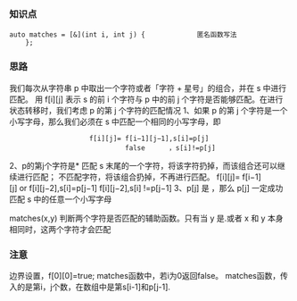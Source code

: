 ### 知识点
    auto matches = [&](int i, int j) {             匿名函数写法
        };


### 思路
我们每次从字符串 p 中取出一个字符或者「字符 + 星号」的组合，并在 s 中进行匹配。
用 f[i][j] 表示 s 的前 i 个字符与 p 中的前 j 个字符是否能够匹配。在进行状态转移时，我们考虑 p 的第 j 个字符的匹配情况
1、如果 p 的第 j 个字符是一个小写字母，那么我们必须在 s 中匹配一个相同的小写字母，即

                        f[i][j]= f[i−1][j−1],s[i]=p[j]
                                 false      ，s[i]!=p[j]
2、p的第j个字符是*
匹配 s 末尾的一个字符，将该字符扔掉，而该组合还可以继续进行匹配；
不匹配字符，将该组合扔掉，不再进行匹配。
f[i][j]=
        f[i−1][j] or f[i][j−2],s[i]=p[j−1]
        f[i][j−2],s[i] !=p[j−1]
3、p[j] 是 ，那么 p[j] 一定成功匹配 s 中的任意一个小写字母


matches(x,y) 判断两个字符是否匹配的辅助函数。只有当 y 是.或者 x 和 y 本身相同时，这两个字符才会匹配
​	
### 注意
边界设置，f[0][0]=true;
matches函数中，若i为0返回false。
matches函数，传入的是第i，j个数，在数组中是第s[i-1]和p[j-1].


​	






